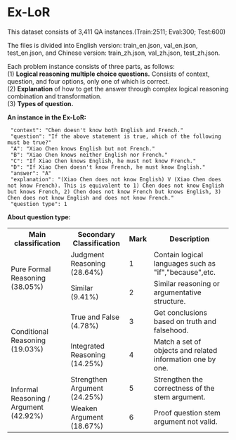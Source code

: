 # Ex-LoR

This dataset consists of 3,411 QA instances.(Train:2511;  Eval:300;  Test:600)


The files is divided into English version: train_en.json, val_en.json, test_en.json, and Chinese version: train_zh.json, val_zh.json, test_zh.json.


Each problem instance consists of three parts, as follows:   
(1) **Logical reasoning multiple choice questions.** Consists of context, question, and four options, only one of which is correct.   
(2) **Explanation** of how to get the answer through complex logical reasoning combination and transformation.   
(3) **Types of question.**    


 **An instance in the Ex-LoR:**

```
 "context": "Chen doesn't know both English and French."
 "question": "If the above statement is true, which of the following must be true?"
 "A": "Xiao Chen knows English but not French."
 "B": "Xiao Chen knows neither English nor French."
 "C": "If Xiao Chen knows English, he must not know French."
 "D": "If Xiao Chen doesn't know French, he must know English."
 "answer": "A"
 "explanation": "(Xiao Chen does not know English) V (Xiao Chen does not know French). This is equivalent to 1) Chen does not know English but knows French, 2) Chen does not know French but knows English, 3) Chen does not know English and does not know French."
 "question type": 1
 ```
 
 
 **About question type:**  
 
<table>
	<tr>
	    <th>Main classification</th>
	    <th>Secondary Classification</th>
      <th>Mark</th>
	    <th>Description</th>  
	</tr >
	<tr >
	    <td rowspan="2">Pure Formal Reasoning (38.05%)</td>
	    <td>Judgment Reasoning (28.64%)</td>
      <td>1</td>
	    <td>Contain logical languages such as "if","because",etc.</td>
	</tr>
	<tr>
	    <td>Similar (9.41%)</td>
    <td>2</td>
	    <td>Similar reasoning or argumentative structure.</td>
	</tr>
  <tr >
	    <td rowspan="2">Conditional Reasoning (19.03%)</td>
	    <td>True and False (4.78%)</td>
    <td>3</td>
	    <td>Get conclusions based on truth and falsehood.</td>
	</tr>
	<tr>
	    <td>Integrated Reasoning (14.25%)</td>
    <td>4</td>
	    <td>Match a set of objects and related information one by one.</td>
	</tr>
  <tr >
	    <td rowspan="2">Informal Reasoning / Argument (42.92%)</td>
	    <td>Strengthen Argument (24.25%)</td>
    <td>5</td>
	    <td>Strengthen the correctness of the stem argument.</td>
	</tr>
	<tr>
	    <td>Weaken Argument (18.67%)</td>
    <td>6</td>
	    <td>Proof question stem argument not valid.</td>
	</tr>
</table>


